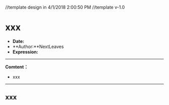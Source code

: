 //template design in 4/1/2018 2:00:50 PM 
//template v-1.0

# xxx

* **Date:**
* **Author:**NextLeaves
* **Expression:** 

---

**Comtent：**

* xxx

---

## xxx